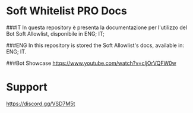 # Soft Whitelist PRO Docs

###IT 
In questa repository è presenta la documentazione per l'utilizzo del Bot Soft Allowlist, disponibile in
ENG;
IT;

###ENG
In this repository is stored the Soft Allowlist's docs, available in:
ENG;
IT.

###Bot Showcase
https://www.youtube.com/watch?v=cljOrVQFW0w

# Support
https://discord.gg/VSD7M5t


